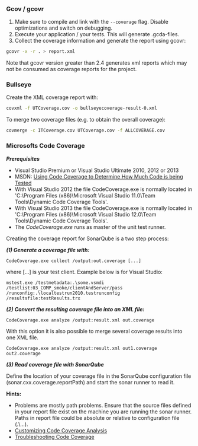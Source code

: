 ### Gcov / gcovr

1. Make sure to compile and link with the ```--coverage``` flag. Disable optimizations and switch on debugging.
2. Execute your application / your tests. This will generate .gcda-files.
3. Collect the coverage information and generate the report using gcovr:
```BASH
gcovr -x -r . > report.xml
```
Note that gcovr version greater than 2.4 generates xml reports which may not be consumed as coverage reports for the project.

### Bullseye
Create the XML coverage report with:
```BASH
covxml -f UTCoverage.cov -o bullseyecoverage-result-0.xml
```

To merge two coverage files (e.g. to obtain the overall coverage):
```BASH
covmerge -c ITCoverage.cov UTCoverage.cov -f ALLCOVERAGE.cov
````

### Microsofts Code Coverage

***Prerequisites***
* Visual Studio Premium or Visual Studio Ultimate 2010, 2012 or 2013
* MSDN: [Using Code Coverage to Determine How Much Code is being Tested](http://msdn.microsoft.com/de-de/library/dd537628.aspx)
* With Visual Studio 2012 the file CodeCoverage.exe is normally located in 'C:\Program Files (x86)\Microsoft Visual Studio 11.0\Team Tools\Dynamic Code Coverage Tools'.
* With Visual Studio 2013 the file CodeCoverage.exe is normally located in 'C:\Program Files (x86)\Microsoft Visual Studio 12.0\Team Tools\Dynamic Code Coverage Tools'.
* The *CodeCoverage.exe* runs as master of the unit test runner.

Creating the coverage report for SonarQube is a two step process:

***(1) Generate a coverage file with:***
```
CodeCoverage.exe collect /output:out.coverage [...]
```
where [...] is your test client. Example below is for Visual Studio:
```
mstest.exe /testmetadata:.\some.vsmdi /testlist:03_COMP_smoke/clientAndServer/pass /runconfig:.\localtestrun2010.testrunconfig /resultsfile:testResults.trx
```

***(2) Convert the resulting coverage file into an XML file:***
```
CodeCoverage.exe analyze /output:result.xml out.coverage
```
With this option it is also possible to merge several coverage results into one XML file.
```
CodeCoverage.exe analyze /output:result.xml out1.coverage out2.coverage
```

***(3) Read coverage file with SonarQube***

Define the location of your coverage file in the SonarQube configuration file (sonar.cxx.coverage.reportPath) and start the sonar runner to read it.

**Hints:**
* Problems are mostly path problems. Ensure that the source files defined in your report file exist on the machine you are running the sonar runner. Paths in report file could be absolute or relative to configuration file (.\\...).
* [Customizing Code Coverage Analysis](http://msdn.microsoft.com/en-us/library/jj159530.aspx)
* [Troubleshooting Code Coverage](http://msdn.microsoft.com/en-us/library/jj159523.aspx)
